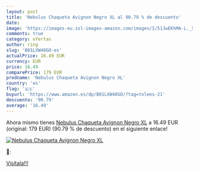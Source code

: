 ```yaml
---
layout: post
title: 'Nebulus Chaqueta Avignon Negro XL al 90.79 % de descuento'
date: 
image: 'https://images-eu.ssl-images-amazon.com/images/I/51JwEKhMA-L._SL200_.jpg'
comments: true
category: ofertas
author: ring
slug: 'B01LXW40GO-es'
actualPrice: 16.49 EUR
currency: EUR
price: 16.49
comparePrice: 179 EUR
prodname: 'Nebulus Chaqueta Avignon Negro XL'
country: 'es'
flag: '🇪🇸'
buyurl: 'https://www.amazon.es/dp/B01LXW40GO/?tag=tolees-21'
descuento: '90.79'
average: '16.49'
---
```


Ahora mismo tienes [Nebulus Chaqueta Avignon Negro XL](https://www.amazon.es/dp/B01LXW40GO/?tag=tolees-21) a 16.49 EUR (original: 179 EUR) (90.79 %  de descuento) en el siguiente enlace!

[![Nebulus Chaqueta Avignon Negro XL](https://images-eu.ssl-images-amazon.com/images/I/51JwEKhMA-L._SL200_.jpg)](https://www.amazon.es/dp/B01LXW40GO/?tag=tolees-21)

🔎:


[Visítala!!!](https://www.amazon.es/dp/B01LXW40GO/?tag=tolees-21)
